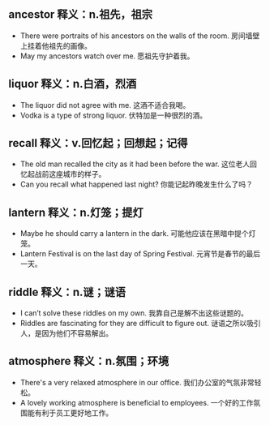 ## ancestor 释义：n.祖先，祖宗
* There were portraits of his ancestors on the walls of the room. 房间墙壁上挂着他祖先的画像。 
* May my ancestors watch over me. 愿祖先守护着我。

## liquor 释义：n.白酒，烈酒
* The liquor did not agree with me. 这酒不适合我喝。
* Vodka is a type of strong liquor. 伏特加是一种很烈的酒。

## recall 释义：v.回忆起；回想起；记得
* The old man recalled the city as it had been before the war. 这位老人回忆起战前这座城市的样子。 
* Can you recall what happened last night? 你能记起昨晚发生什么了吗？

## lantern 释义：n.灯笼；提灯
* Maybe he should carry a lantern in the dark. 可能他应该在黑暗中提个灯笼。 
* Lantern Festival is on the last day of Spring Festival. 元宵节是春节的最后一天。

## riddle 释义：n.谜；谜语
* I can’t solve these riddles on my own. 我靠自己是解不出这些谜题的。 
* Riddles are fascinating for they are difficult to figure out. 谜语之所以吸引人，是因为他们不容易解出。 

## atmosphere 释义：n.氛围；环境
* There's a very relaxed atmosphere in our office. 我们办公室的气氛非常轻松。
* A lovely working atmosphere is beneficial to employees. 一个好的工作氛围能有利于员工更好地工作。
